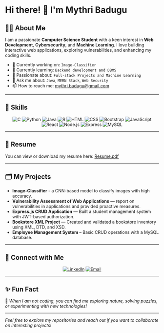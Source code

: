 # Hi there! 👋 I'm Mythri Badugu

## 👨‍💻 About Me

I am a passionate **Computer Science Student** with a keen interest in **Web Development**, **Cybersecurity**, and **Machine Learning**. I love building interactive web applications, exploring vulnerabilities, and enhancing my coding skills.

* 🔭 Currently working on: `Image-Classifier`
* 🌱 Currently learning: `Backend development and DBMS`
* 🤝 Passionate about: `Full-stack Projects and Machine Learning`
* 💬 Ask me about: `Java`, `MERN Stack`, `Web Security`
* 📫 How to reach me: [mythri.badugu@gmail.com](mailto:mythri.badugu@gmail.com)

---

## 🚀 Skills

<div align="center">

![C](https://img.shields.io/badge/C-00599C?style=for-the-badge\&logo=c\&logoColor=white)
![Python](https://img.shields.io/badge/Python-3776AB?style=for-the-badge\&logo=python\&logoColor=white)
![Java](https://img.shields.io/badge/Java-ED8B00?style=for-the-badge\&logo=java\&logoColor=white)
![R](https://img.shields.io/badge/R-276DC3?style=for-the-badge\&logo=r\&logoColor=white)
![HTML](https://img.shields.io/badge/HTML5-E34F26?style=for-the-badge\&logo=html5\&logoColor=white)
![CSS](https://img.shields.io/badge/CSS3-1572B6?style=for-the-badge\&logo=css3\&logoColor=white)
![Bootstrap](https://img.shields.io/badge/Bootstrap-7952B3?style=for-the-badge\&logo=bootstrap\&logoColor=white)
![JavaScript](https://img.shields.io/badge/JavaScript-F7DF1E?style=for-the-badge\&logo=javascript\&logoColor=black)
![React](https://img.shields.io/badge/React-20232A?style=for-the-badge\&logo=react\&logoColor=61DAFB)
![Node.js](https://img.shields.io/badge/Node.js-339933?style=for-the-badge\&logo=nodedotjs\&logoColor=white)
![Express](https://img.shields.io/badge/Express.js-404D59?style=for-the-badge)
![MySQL](https://img.shields.io/badge/MySQL-4479A1?style=for-the-badge\&logo=mysql\&logoColor=white)

</div>

---

## 📄 Resume

You can view or download my resume here: [Resume.pdf](https://your-resume-link.com)



---

## 🗂️ My Projects

* **Image-Classifier** - a CNN-based model to classify images with high accuracy.
* **Vulnerability Assessment of Web Applications** — report on vulnerabilities in applications and provided proactive measures.
* **Express.js CRUD Application** — Built a student management system with JWT-based authorization.
* **Bookstore XML Project** — Created and validated a bookstore inventory using XML, DTD, and XSD.
* **Employee Management System** – Basic CRUD operations with a MySQL database.



---

## 🔗 Connect with Me

<div align="center">

[![LinkedIn](https://img.shields.io/badge/LinkedIn-%230077B5.svg?style=for-the-badge\&logo=linkedin\&logoColor=white)](https://www.linkedin.com/in/mythri-badugu-76aa55325/)
[![Email](https://img.shields.io/badge/Email-D14836?style=for-the-badge\&logo=gmail\&logoColor=white)](mailto:mythri.badugu@gmail.com)

</div>

---

## ✨ Fun Fact

🌟 *When I am not coding, you can find me exploring nature, solving puzzles, or experimenting with new technologies!*

---

*Feel free to explore my repositories and reach out if you want to collaborate on interesting projects!*

